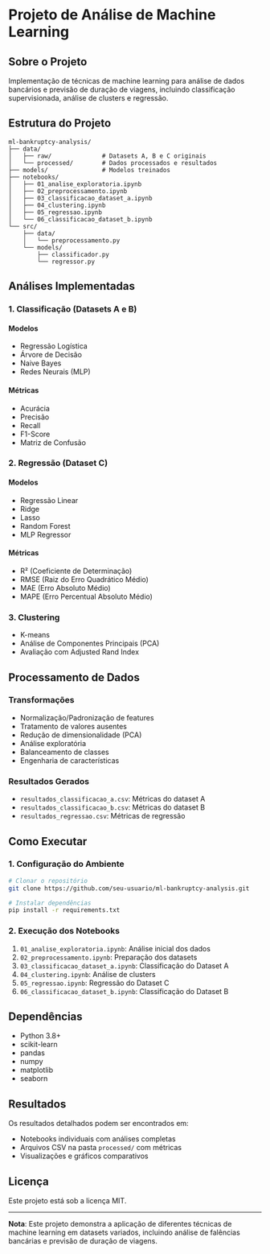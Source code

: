 # Projeto de Análise de Machine Learning

## Sobre o Projeto
Implementação de técnicas de machine learning para análise de dados bancários e previsão de duração de viagens, incluindo classificação supervisionada, análise de clusters e regressão.

## Estrutura do Projeto
```
ml-bankruptcy-analysis/
├── data/
│   ├── raw/              # Datasets A, B e C originais
│   └── processed/        # Dados processados e resultados
├── models/               # Modelos treinados
├── notebooks/           
│   ├── 01_analise_exploratoria.ipynb
│   ├── 02_preprocessamento.ipynb
│   ├── 03_classificacao_dataset_a.ipynb
│   ├── 04_clustering.ipynb
│   ├── 05_regressao.ipynb
│   └── 06_classificacao_dataset_b.ipynb
└── src/
    ├── data/            
    │   └── preprocessamento.py
    └── models/          
        ├── classificador.py
        └── regressor.py
```

## Análises Implementadas

### 1. Classificação (Datasets A e B)
#### Modelos
- Regressão Logística
- Árvore de Decisão 
- Naive Bayes
- Redes Neurais (MLP)

#### Métricas
- Acurácia
- Precisão
- Recall
- F1-Score
- Matriz de Confusão

### 2. Regressão (Dataset C)
#### Modelos
- Regressão Linear
- Ridge
- Lasso
- Random Forest
- MLP Regressor

#### Métricas
- R² (Coeficiente de Determinação)
- RMSE (Raiz do Erro Quadrático Médio)
- MAE (Erro Absoluto Médio)
- MAPE (Erro Percentual Absoluto Médio)

### 3. Clustering
- K-means
- Análise de Componentes Principais (PCA)
- Avaliação com Adjusted Rand Index

## Processamento de Dados

### Transformações
- Normalização/Padronização de features
- Tratamento de valores ausentes
- Redução de dimensionalidade (PCA)
- Análise exploratória
- Balanceamento de classes
- Engenharia de características

### Resultados Gerados
- `resultados_classificacao_a.csv`: Métricas do dataset A
- `resultados_classificacao_b.csv`: Métricas do dataset B
- `resultados_regressao.csv`: Métricas de regressão

## Como Executar

### 1. Configuração do Ambiente
```bash
# Clonar o repositório
git clone https://github.com/seu-usuario/ml-bankruptcy-analysis.git

# Instalar dependências
pip install -r requirements.txt
```

### 2. Execução dos Notebooks
1. `01_analise_exploratoria.ipynb`: Análise inicial dos dados
2. `02_preprocessamento.ipynb`: Preparação dos datasets
3. `03_classificacao_dataset_a.ipynb`: Classificação do Dataset A
4. `04_clustering.ipynb`: Análise de clusters
5. `05_regressao.ipynb`: Regressão do Dataset C
6. `06_classificacao_dataset_b.ipynb`: Classificação do Dataset B

## Dependências
- Python 3.8+
- scikit-learn
- pandas
- numpy
- matplotlib
- seaborn

## Resultados
Os resultados detalhados podem ser encontrados em:
- Notebooks individuais com análises completas
- Arquivos CSV na pasta `processed/` com métricas
- Visualizações e gráficos comparativos

## Licença
Este projeto está sob a licença MIT.

---
**Nota**: Este projeto demonstra a aplicação de diferentes técnicas de machine learning em datasets variados, incluindo análise de falências bancárias e previsão de duração de viagens.